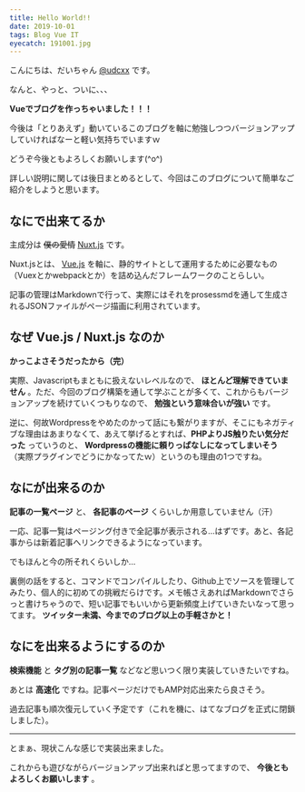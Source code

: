 ```yaml
---
title: Hello World!!
date: 2019-10-01
tags: Blog Vue IT
eyecatch: 191001.jpg
---
```


こんにちは、だいちゃん [@udcxx](https://twitter.com/udc_xx) です。

なんと、やっと、ついに、、、

**Vueでブログを作っちゃいました！！！**

今後は「とりあえず」動いているこのブログを軸に勉強しつつバージョンアップしていければなーと軽い気持ちでいますｗ

どうぞ今後ともよろしくお願いします(^o^)

詳しい説明に関しては後日まとめるとして、今回はこのブログについて簡単なご紹介をしようと思います。

## なにで出来てるか

主成分は ~~僕の愛情~~ [Nuxt.js](https://ja.nuxtjs.org/) です。

Nuxt.jsとは、 [Vue.js](https://jp.vuejs.org/index.html) を軸に、静的サイトとして運用するために必要なもの（Vuexとかwebpackとか）を詰め込んだフレームワークのことらしい。

記事の管理はMarkdownで行って、実際にはそれをprosessmdを通して生成されるJSONファイルがページ描画に利用されています。

## なぜ Vue.js / Nuxt.js なのか

**かっこよさそうだったから（完）**

実際、Javascriptもまともに扱えないレベルなので、 **ほとんど理解できていません** 。ただ、今回のブログ構築を通して学ぶことが多くて、これからもバージョンアップを続けていくつもりなので、 **勉強という意味合いが強い** です。

逆に、何故Wordpressをやめたのかって話にも繋がりますが、そこにもネガティブな理由はあまりなくて、あえて挙げるとすれば、**PHPよりJS触りたい気分だった** っていうのと、 **Wordpressの機能に頼りっぱなしになってしまいそう** （実際プラグインでどうにかなってたｗ）というのも理由の1つですね。

## なにが出来るのか

**記事の一覧ページ** と、 **各記事のページ** くらいしか用意していません（汗）

一応、記事一覧はページング付きで全記事が表示される...はずです。あと、各記事からは新着記事へリンクできるようになっています。

でもほんと今の所それくらいしか...

裏側の話をすると、コマンドでコンパイルしたり、Github上でソースを管理してみたり、個人的に初めての挑戦だらけです。メモ帳さえあればMarkdownでさらっと書けちゃうので、短い記事でもいいから更新頻度上げていきたいなって思ってます。 **ツイッター未満、今までのブログ以上の手軽さかと！**

## なにを出来るようにするのか

**検索機能** と **タグ別の記事一覧** などなど思いつく限り実装していきたいですね。

あとは **高速化** ですね。記事ページだけでもAMP対応出来たら良さそう。

過去記事も順次復元していく予定です（これを機に、はてなブログを正式に閉鎖しました）。

---

とまぁ、現状こんな感じで実装出来ました。

これからも遊びながらバージョンアップ出来ればと思ってますので、 **今後ともよろしくお願いします** 。
